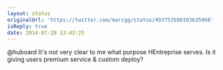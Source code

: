 ```yaml
---
layout: status
originalUrl: 'https://twitter.com/marcgg/status/493753586103635968'
isReply: true
date: 2014-07-28 13:43:23
---
```


@huboard It's not very clear to me what purpose HEntreprise serves. Is it giving users premium service &amp; custom deploy?
